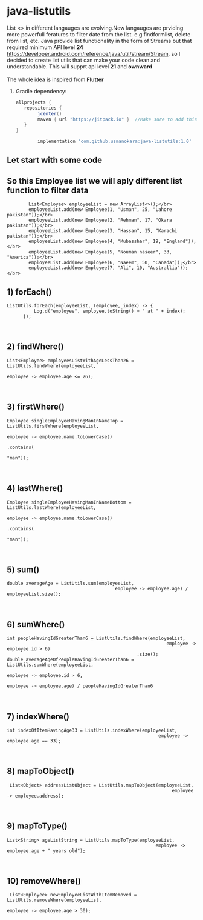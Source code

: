
# java-listutils
List <> in different langauges are evolving.New langauges are prviding more powerfull feratures to filter date from the list.
e.g findformlist, delete from list, etc. Java provide list functionality in the form of Streams but that required minimum API level <b>24</b> https://developer.android.com/reference/java/util/stream/Stream. so I decided to create list utils that can make your code clean and understandable. This will supprt api level <b>21</b> and <b>ownward</b> </br></br>
The whole idea is inspired from <b>Flutter</b>
</br>
1. Gradle dependency:

	```groovy
	allprojects {
	   repositories {
	      	jcenter()
           	maven { url "https://jitpack.io" }  //Make sure to add this in your project for uCrop
	   }
	}
	```

    ```groovy
  	        implementation 'com.github.usmanokara:java-listutils:1.0'

    ```
    
## Let start with some code

## So this Employee list we will aply different list function to filter data

```
        List<Employee> employeeList = new ArrayList<>();</br>
        employeeList.add(new Employee(1, "Usman", 25, "Lahore pakistan"));</br>
        employeeList.add(new Employee(2, "Rehman", 17, "Okara pakistan"));</br>
        employeeList.add(new Employee(3, "Hassan", 15, "Karachi pakistan"));</br>
        employeeList.add(new Employee(4, "Mubasshar", 19, "England"));</br>
        employeeList.add(new Employee(5, "Nouman naseer", 33, "America"));</br>
        employeeList.add(new Employee(6, "Naeem", 50, "Canada"));</br>
        employeeList.add(new Employee(7, "Ali", 10, "Australlia"));</br>
  ```
  
 ## 1) forEach()
  ```
 ListUtils.forEach(employeeList, (employee, index) -> {
            Log.d("employee", employee.toString() + " at " + index);
        });
  ```
</br>

  
  ## 2) findWhere()
  ```
  List<Employee> employeesListWithAgeLessThan26 = ListUtils.findWhere(employeeList,
                                                                            employee -> employee.age <= 26);
  ```
</br>


## 3) firstWhere()
  ```
  Employee singleEmployeeHavingManInNameTop = ListUtils.firstWhere(employeeList,
                                                                         employee -> employee.name.toLowerCase()
                                                                                                  .contains(
                                                                                                          "man"));
  ```
</br>


## 4) lastWhere()
  ```
 Employee singleEmployeeHavingManInNameBottom = ListUtils.lastWhere(employeeList,
                                                                           employee -> employee.name.toLowerCase()
                                                                                                    .contains(
                                                                                                            "man"));
  ```
</br>


## 5) sum()
  ```
  double averageAge = ListUtils.sum(employeeList,
                                          employee -> employee.age) / employeeList.size();
  ```
</br>


## 6) sumWhere()
  ```
  int peopleHavingIdGreaterThan6 = ListUtils.findWhere(employeeList,
                                                             employee -> employee.id > 6)
                                                  .size();
 double averageAgeOfPeopleHavingIdGreaterThan6 = ListUtils.sumWhere(employeeList,
                                                                           employee -> employee.id > 6,
                                                                           employee -> employee.age) / peopleHavingIdGreaterThan6
  ```
</br>



## 7) indexWhere()
  ```
  int indexOfItemHavingAge33 = ListUtils.indexWhere(employeeList,
                                                          employee -> employee.age == 33);
  ```
</br>

## 8) mapToObject()
  ```
   List<Object> addressListObject = ListUtils.mapToObject(employeeList,
                                                               employee -> employee.address);
  ```
</br>


## 9) mapToType()
  ```
  List<String> ageListString = ListUtils.mapToType(employeeList,
                                                         employee -> employee.age + " years old");
  ```
</br>

## 10) removeWhere()
  ```
   List<Employee> newEmployeeListWithItemRemoved = ListUtils.removeWhere(employeeList,
                                                                              employee -> employee.age > 30);
  ```
</br>
